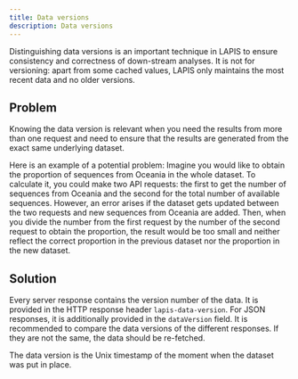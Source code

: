 ```yaml
---
title: Data versions
description: Data versions
---
```


Distinguishing data versions is an important technique in LAPIS to ensure consistency and correctness of down-stream
analyses. It is not for versioning: apart from some cached values, LAPIS only maintains the most recent data and no
older versions.

## Problem

Knowing the data version is relevant when you need the results from more than one request and need to ensure that the
results are generated from the exact same underlying dataset.

Here is an example of a potential problem: Imagine you would like to obtain the proportion of sequences from Oceania in
the whole dataset. To calculate it, you could make two API requests: the first to get the number of sequences from
Oceania and the second for the total number of available sequences. However, an error arises if the dataset gets updated
between the two requests and new sequences from Oceania are added. Then, when you divide the number from the first
request by the number of the second request to obtain the proportion, the result would be too small and neither reflect
the correct proportion in the previous dataset nor the proportion in the new dataset.

## Solution

Every server response contains the version number of the data. It is provided in the HTTP response header
`lapis-data-version`. For JSON responses, it is additionally provided in the `dataVersion` field. It is recommended to
compare the data versions of the different responses. If they are not the same, the data should be re-fetched.

The data version is the Unix timestamp of the moment when the dataset was put in place.
